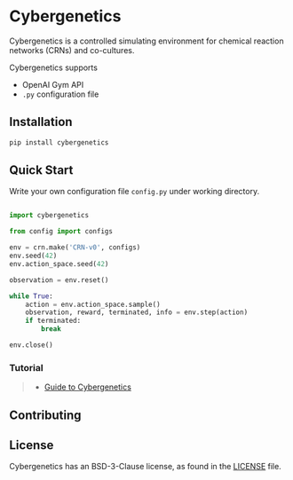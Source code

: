 # Cybergenetics

Cybergenetics is a controlled simulating environment for chemical reaction networks (CRNs) and co-cultures.



Cybergenetics supports

* OpenAI Gym API
* `.py` configuration file



## Installation

```bash
pip install cybergenetics
```



## Quick Start

Write your own configuration file `config.py` under working directory.

```python

import cybergenetics

from config import configs

env = crn.make('CRN-v0', configs)
env.seed(42)
env.action_space.seed(42)

observation = env.reset()

while True:
    action = env.action_space.sample()
    observation, reward, terminated, info = env.step(action)
    if terminated:
        break

env.close()
```



### Tutorial

> * [Guide to Cybergenetics](https://colab.research.google.com/drive/1-tp5uV4ONEG8qzlEgtnrdxNNN_RLICSm?usp=sharing)



## Contributing



## License

Cybergenetics has an BSD-3-Clause license, as found in the [LICENSE](https://github.com/imyizhang/cybergenetics/blob/main/LICENSE) file.
